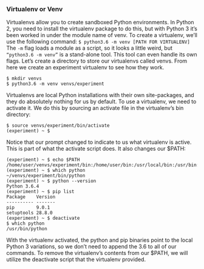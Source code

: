 ### Virtualenv or Venv

Virtualenvs allow you to create sandboxed Python environments. In Python 2, you need to install the virtualenv package to do this, but with Python 3 it’s been worked in under the module name of venv.
To create a virtualenv, we’ll use the following command:
```$ python3.6 -m venv [PATH FOR VIRTUALENV]```
The ```-m``` flag loads a module as a script, so it looks a little weird, but ```“python3.6 -m venv”``` is a stand-alone tool. This tool can even handle its own flags.
Let’s create a directory to store our virtualenvs called venvs. From here we create an experiment virtualenv to see how they work.
```
$ mkdir venvs
$ python3.6 -m venv venvs/experiment
```
Virtualenvs are local Python installations with their own site-packages, and they do absolutely nothing for us by default. To use a virtualenv, we need to activate it. We do this by sourcing an activate file in the virtualenv’s bin directory:
```
$ source venvs/experiment/bin/activate
(experiment) ~ $
```

Notice that our prompt changed to indicate to us what virtualenv is active. This is part of what the activate script does. It also changes our $PATH:
```
(experiment) ~ $ echo $PATH
/home/user/venvs/experiment/bin:/home/user/bin:/usr/local/bin:/usr/bin:/usr/local/sbin:/usr/sbin:/home/user/.local/bin:/home/user/bin
(experiment) ~ $ which python
~/venvs/experiment/bin/python
(experiment) ~ $ python --version
Python 3.6.4
(experiment) ~ $ pip list
Package    Version
---------- -------
pip        9.0.1
setuptools 28.8.0
(experiment) ~ $ deactivate
$ which python
/usr/bin/python
```
With the virtualenv activated, the python and pip binaries point to the local Python 3 variations, so we don’t need to append the 3.6 to all of our commands. To remove the virtualenv’s contents from our $PATH, we will utilize the deactivate script that the virtualenv provided.